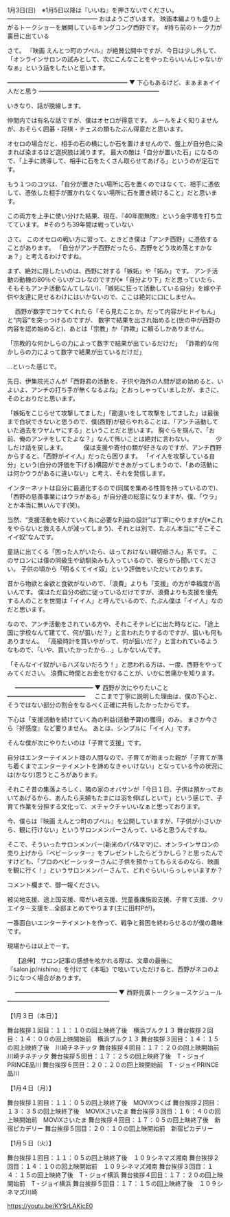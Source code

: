 1月3日(日)　※1月5日以降は『いいね』を押さないでください。
━━━━━━━━━━━━━━━
おはようございます。
映画本編よりも盛り上がるトークショーを展開しているキングコング西野です。
#持ち前のトーク力が裏目に出ている

さて。
『映画 えんとつ町のプペル』が絶賛公開中ですが、今日は少し外して、「オンラインサロンの試みとして、次にこんなことをやったらいいんじゃないかなぁ」という話をしたいと思います。
　

━━━━━━━━━━━━━━━━━━━━
▼ 下心もあるけど、まぁまぁイイ人だと思う
━━━━━━━━━━━━━━━━━━━━

いきなり、話が脱線します。

仲間内では有名な話ですが、僕はオセロが得意です。
ルールをよく知りませんが、おそらく囲碁・将棋・チェスの類もたぶん得意だと思います。

オセロの場合だと、相手の石の横にしか石を置けませんので、盤上が自分色に染まれば染まるほど選択肢は減ります。
最大の敵は「自分が置いた石」になるので、「上手に誘導して、相手に石をたくさん取らせてあげる」というのが定石です。

もう１つのコツは、「自分が置きたい場所に石を置くのではなくて、相手に憑依して、憑依した相手が置かれなくない場所に石を置き続けること」だと思います。

この両方を上手に使い分けた結果、現在、『40年間無敗』という金字塔を打ち立てています。
#そのうち39年間は戦っていない

さて。
このオセロの戦い方に習って、ときどき僕は「アンチ西野」に憑依することがあります。
「自分がアンチ西野だったら、西野をどう攻め落とすかなぁ？」と考えるわけですね。

まず、絶対に隠したいのは、西野に対する「嫉妬」や「妬み」です。
アンチ活動の動機の80％ぐらいがコレなのですが(※「自分より下」だと思っていたら、そもそもアンチ活動なんてしない)、「嫉妬に狂って活動している自分」を嫁や子供や友達に見せるわけにはいかないので、ここは絶対に口にしません。

　
西野が数字でコケてくれたら「そら見たことか。だって内容がヒドイもん」と“内容”を突っつけるのですが、
数字で結果を出され始めると(世の中が西野の内容を認め始めると)、あとは「宗教」か「詐欺」に頼るしかありません。

「宗教的な何かしらの力によって数字で結果が出ているだけだ」
「詐欺的な何かしらの力によって数字で結果が出ているだけだ」

…といった感じで。

先日、伊集院光さんが「西野君の活動を、子供や海外の人間が認め始めると、いよいよ、アンチの打ち手が無くなるよね」とおっしゃっていましたが、まさに、そのとおりだと思います。

「嫉妬をこじらせて攻撃してました」「勘違いをして攻撃をしてました」は最後まで白状できないと思うので、僕(西野)が彼らやれることは、「アンチ活動していた過去をウヤムヤにする」ということだと思います。
胸ぐらを掴んで、「お前、俺のアンチをしてたよな？」なんて怖いことは絶対に言わない。
　
　　
少しだけ話を戻します。
　
　
僕は支援や寄付の類が好きなのですが、アンチ西野からすると、「西野がイイ人」だったら困ります。
「イイ人を攻撃している自分」という(自分の評価を下げる)構図ができあがってしまうので、「あの活動には何かウラがあるに違いない」と考え、それを発信します。

インターネットは自分に最適化するので(同属を集める性質を持っているので)、「西野の慈善事業にはウラがある」が自分達の総意になりますが、僕、「ウラ」とか本当に無いんです(笑)。

当然、“支援活動を続けていく為に必要な利益の設計”は丁寧にやりますが(※これをやらないと救える人が減ってしまう)、それとは別で、たぶん本当に“そこそこイイ奴”なんです。

童話に出てくる「困った人がいたら、ほっておけない親切爺さん」系です。
このサロンには僕の同級生や幼馴染みも入っているので、彼らから聞いてください。
子供の頃から「明るくてイイ奴」という評価をいただいております。

昔から物欲と金欲と食欲がないので、「浪費」よりも「支援」の方が幸福度が高いんです。
僕はただ自分の欲に従っているだけですが、浪費よりも支援を優先する人のことを世間は「イイ人」と呼んでいるので、たぶん僕は「イイ人」なのだと思います。

なので、アンチ活動をされている方や、それこそテレビに出た時などに、「途上国に学校なんて建てて、何が狙いだ？」と言われたりするのですが、狙いも何もありません。
「高級時計を買いやがって、何が狙いだ？」と言われているようなもので、「いや、買いたかったから…」しかないんです。

「そんなイイ奴がいるハズないだろう！」と思われる方は、一度、西野をやってみてください。
浪費に時間とお金をかけることが、いかに苦痛かを知ります。

　
━━━━━━━━━━━━━
▼ 西野が次にやりたいこと
━━━━━━━━━━━━━
　
ここまで丁寧に説明した理由は、僕の下心と、そうではない部分の割合をなるべく正確に共有したかったからです。

下心は「支援活動を続けていく為の利益(活動予算)の獲得」のみ。
まさか今さら『好感度』など要りません。
あとは、シンプルに「イイ人」です。

そんな僕が次にやりたいのは「子育て支援」です。

自分はエンターテイメント畑の人間なので、子育てが始まった親が「子育てが落ち着くまでエンターテイメントを諦めなきゃいけない」となっている今の状況には(かなり)思うところがあります。

それこそ昔の集落よろしく、隣の家のオバサンが「今日１日、子供は預かっておいてあげるから、あんたら夫婦もたまには羽を伸ばしといで」という感じで、子育て作業を分担する文化って、メチャクチャいいなぁと思っております。

今、僕らは『映画 えんとつ町のプペル』を公開していますが、「子供が小さいから、観に行けない」というサロンメンバーさんって、いると思うんですね。

そこで、そういったサロンメンバー(新米のパパ&ママ)に、オンラインサロンの売り上げから『ベビーシッター』をプレゼントしたらどうかしら？と思ったんですけども、「プロのベビーシッターさんに子供を預かってもらえるのなら、映画を観に行く！」というサロンメンバーさんて、どれぐらいいらっしゃいますか？

コメント欄まで、御一報ください。

被災地支援、途上国支援、障がい者支援、児童養護施設支援、子育て支援、クリエイター支援を…全部まとめてやります(主に田村Pが)。

一番面白いエンターテイメントを作って、戦争と貧困を終わらせるのが僕の趣味です。

現場からは以上でーす。

　
【追伸】
サロン記事の感想を呟かれる際は、文章の最後に『salon.jp/nishino』を付けて《本垢》で呟いていただけると、西野がネコのようになつく場合があります。

　
━━━━━━━━━━━━━━━━━
▼ 西野亮廣トークショースケジュール
━━━━━━━━━━━━━━━━━

【1月３日（本日）】

舞台挨拶１回目：１１：１０の回上映終了後　横浜ブルク１３
舞台挨拶２回目：１４：００の回上映開始前　横浜ブルク１３
舞台挨拶３回目：１４：１５の回上映終了後　川崎チネチッタ
舞台挨拶４回目：１７：２０の回上映開始前　川崎チネチッタ
舞台挨拶５回目：１７：２５の回上映終了後　T・ジョイPRINCE品川
舞台挨拶６回目：２０：２０の回上映開始前　T・ジョイPRINCE品川



【1月４日（月）】

舞台挨拶１回目：１１：０５の回上映終了後　MOVIXつくば
舞台挨拶２回目：１３：３５の回上映終了後　MOVIXさいたま
舞台挨拶３回目：１６：４０の回上映開始前　MOVIXさいたま
舞台挨拶４回目：１７：０５の回上映終了後　新宿ピカデリー
舞台挨拶５回目：２０：１０の回上映開始前　新宿ピカデリー



【1月５日（火）】

舞台挨拶１回目：１１：０５の回上映終了後　１０９シネマズ湘南
舞台挨拶２回目：１４：１０の回上映開始前　１０９シネマズ湘南
舞台挨拶３回目：１４：１５の回上映終了後　T・ジョイ横浜
舞台挨拶４回目：１７：２０の回上映開始前　T・ジョイ横浜
舞台挨拶５回目：１７：１５の回上映終了後　１０９シネマズ川崎

 https://youtu.be/KYSrLAKicE0
